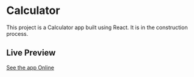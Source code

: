 # Calculator

This project is a Calculator app built using React. It is in the construction process.

## Live Preview

[See the app Online](https://javier-calculator.herokuapp.com/)